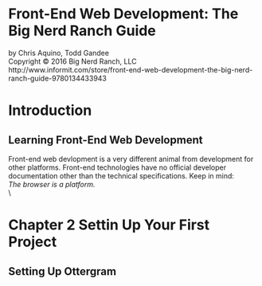 <!DOCTYPE html>
<html>
<body>

<h1>Front-End Web Development: The Big Nerd Ranch Guide<br></h1>
by Chris Aquino, Todd Gandee<br>
Copyright © 2016 Big Nerd Ranch, LLC<br>
http://www.informit.com/store/front-end-web-development-the-big-nerd-ranch-guide-9780134433943
<br> 
<h1>Introduction</h1>
<h2>Learning Front-End Web Development</h2>
Front-end web devlopment is a very different animal from development for other platforms. Front-end technologies have no official developer documentation other than the technical specifications. Keep in mind:<br><i>The browser is a platform.</i><br>\

<h1>Chapter 2 Settin Up Your First Project</h1>
<h2>Setting Up Ottergram</h2>
<ul>

</ul>





</body>
</html>
